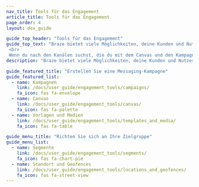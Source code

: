 ```yaml
---
nav_title: Tools für das Engagement
article_title: Tools für das Engagement
page_order: 4
layout: dev_guide

guide_top_header: "Tools für das Engagement"
guide_top_text: "Braze bietet viele Möglichkeiten, deine Kunden und Nutzer mit den Kampagnen und Canvas-Tools zu erreichen. Mit unseren Vorlagen und Medien-Tools können Sie auch die Konsistenz optimieren (und Bilder und andere Inhalte hochladen). Von dort aus kannst du Segmente und Geofences erstellen, um deine Zielgruppe nach Standort oder anderen Attributen anzusprechen. <br>
 <br>
 Wenn du nach den Kanälen suchst, die du mit dem Canvas und den Kampagnen-Tools von Braze senden kannst, schau dir unseren Abschnitt <a href='/docs/user_guide/message_building_by_channel/'>Nachrichtenerstellung nach Kanal</a> an."
description: "Braze bietet viele Möglichkeiten, deine Kunden und Nutzer mit den Kampagnen und Canvas-Tools zu erreichen. Sie können auch mit unseren Vorlagen und Medientools für Konsistenz optimieren."

guide_featured_title: "Erstellen Sie eine Messaging-Kampagne"
guide_featured_list:
  - name: Kampagnen
    link: /docs/user_guide/engagement_tools/campaigns/
    fa_icon: fas fa-envelope
  - name: Canvas
    link: /docs/user_guide/engagement_tools/canvas/
    fa_icon: fas fa-palette
  - name: Vorlagen und Medien
    link: /docs/user_guide/engagement_tools/templates_and_media/
    fa_icon: fas fa-table

guide_menu_title: "Richten Sie sich an Ihre Zielgruppe"
guide_menu_list:
  - name: Segmente
    link: /docs/user_guide/engagement_tools/segments/
    fa_icon: fas fa-chart-pie
  - name: Standort und Geofences
    link: /docs/user_guide/engagement_tools/locations_and_geofences/
    fa_icon: fas fa-street-view
---
```

